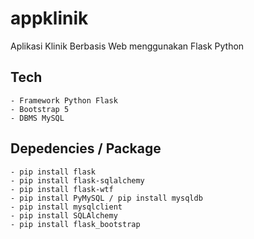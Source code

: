 # appklinik
Aplikasi Klinik Berbasis Web menggunakan Flask Python

## Tech
    - Framework Python Flask
    - Bootstrap 5
    - DBMS MySQL

## Depedencies / Package
    - pip install flask
    - pip install flask-sqlalchemy
    - pip install flask-wtf
    - pip install PyMySQL / pip install mysqldb
    - pip install mysqlclient
    - pip install SQLAlchemy
    - pip install flask_bootstrap
